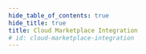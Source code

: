 ```yaml
---
hide_table_of_contents: true
hide_title: true
title: Cloud Marketplace Integration
# id: cloud-marketplace-integration
---
```


<!-- # Cloud Marketplace Integration -->

<!-- Custom component -->

<CloudMarketplaceIntegration />
